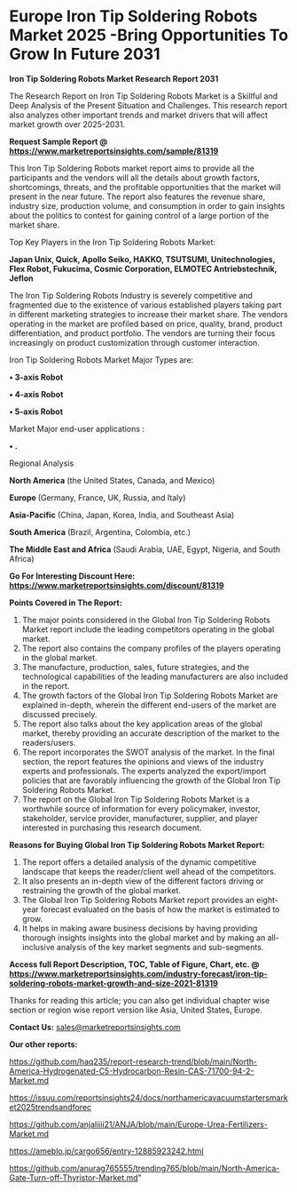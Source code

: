  # Europe Iron Tip Soldering Robots Market 2025 -Bring Opportunities To Grow In Future 2031

<strong>Iron Tip Soldering Robots Market Research Report 2031</strong>

The Research Report on Iron Tip Soldering Robots Market is a Skillful and Deep Analysis of the Present Situation and Challenges. This research report also analyzes other important trends and market drivers that will affect market growth over 2025-2031.

<strong>Request Sample Report @ <a href=https://www.marketreportsinsights.com/sample/81319>https://www.marketreportsinsights.com/sample/81319</a></strong>

This Iron Tip Soldering Robots market report aims to provide all the participants and the vendors will all the details about growth factors, shortcomings, threats, and the profitable opportunities that the market will present in the near future. The report also features the revenue share, industry size, production volume, and consumption in order to gain insights about the politics to contest for gaining control of a large portion of the market share.

Top Key Players in the Iron Tip Soldering Robots Market:

<strong>Japan Unix, Quick, Apollo Seiko, HAKKO, TSUTSUMI, Unitechnologies, Flex Robot, Fukucima, Cosmic Corporation, ELMOTEC Antriebstechnik, Jeflon</strong>

The Iron Tip Soldering Robots Industry is severely competitive and fragmented due to the existence of various established players taking part in different marketing strategies to increase their market share. The vendors operating in the market are profiled based on price, quality, brand, product differentiation, and product portfolio. The vendors are turning their focus increasingly on product customization through customer interaction.

Iron Tip Soldering Robots Market Major Types are:

<strong>• 3-axis Robot

• 4-axis Robot

• 5-axis Robot</strong>

Market Major end-user applications :

<strong>• .</strong>

Regional Analysis

</u><strong><b>North America</b></strong> (the United States, Canada, and Mexico)

<strong><b>Europe </b></strong>(Germany, France, UK, Russia, and Italy)

<strong><b>Asia-Pacific</b></strong> (China, Japan, Korea, India, and Southeast Asia)

<strong><b>South America</b></strong> (Brazil, Argentina, Colombia, etc.)

<strong><b>The Middle East and Africa</b></strong> (Saudi Arabia, UAE, Egypt, Nigeria, and South Africa)

<strong>Go For Interesting Discount Here: <a href=https://www.marketreportsinsights.com/discount/81319>https://www.marketreportsinsights.com/discount/81319</a></strong>

<strong>Points Covered in The Report:</strong>
<ol>
  <li>The major points considered in the Global Iron Tip Soldering Robots Market report include the leading competitors operating in the global market.</li>
  <li>The report also contains the company profiles of the players operating in the global market.</li>
  <li>The manufacture, production, sales, future strategies, and the technological capabilities of the leading manufacturers are also included in the report.</li>
  <li>The growth factors of the Global Iron Tip Soldering Robots Market are explained in-depth, wherein the different end-users of the market are discussed precisely.</li>
  <li>The report also talks about the key application areas of the global market, thereby providing an accurate description of the market to the readers/users.</li>
  <li>The report incorporates the SWOT analysis of the market. In the final section, the report features the opinions and views of the industry experts and professionals. The experts analyzed the export/import policies that are favorably influencing the growth of the Global Iron Tip Soldering Robots Market.</li>
  <li>The report on the Global Iron Tip Soldering Robots Market is a worthwhile source of information for every policymaker, investor, stakeholder, service provider, manufacturer, supplier, and player interested in purchasing this research document.</li>
</ol>
<strong>Reasons for Buying Global Iron Tip Soldering Robots Market Report:</strong>

<ol>
  <li>The report offers a detailed analysis of the dynamic competitive landscape that keeps the reader/client well ahead of the competitors.</li>
  <li>It also presents an in-depth view of the different factors driving or restraining the growth of the global market.</li>
  <li>The Global Iron Tip Soldering Robots Market report provides an eight-year forecast evaluated on the basis of how the market is estimated to grow.</li>
  <li>It helps in making aware business decisions by having providing thorough insights insights into the global market and by making an all-inclusive analysis of the key market segments and sub-segments.</li>
</ol>
<strong>Access full Report Description, TOC, Table of Figure, Chart, etc. @ <a href=https://www.marketreportsinsights.com/industry-forecast/iron-tip-soldering-robots-market-growth-and-size-2021-81319>https://www.marketreportsinsights.com/industry-forecast/iron-tip-soldering-robots-market-growth-and-size-2021-81319</a></strong>


Thanks for reading this article; you can also get individual chapter wise section or region wise report version like Asia, United States, Europe.

<strong>Contact Us:</strong>
sales@marketreportsinsights.com

<strong>Our other reports:</strong>

<a href=https://github.com/haq235/report-research-trend/blob/main/North-America-Hydrogenated-C5-Hydrocarbon-Resin-CAS-71700-94-2-Market.md>https://github.com/haq235/report-research-trend/blob/main/North-America-Hydrogenated-C5-Hydrocarbon-Resin-CAS-71700-94-2-Market.md</a>

<a href=https://issuu.com/reportsinsights24/docs/northamericavacuumstartersmarket2025trendsandforec>https://issuu.com/reportsinsights24/docs/northamericavacuumstartersmarket2025trendsandforec</a>

<a href=https://github.com/anjaliiii21/ANJA/blob/main/Europe-Urea-Fertilizers-Market.md>https://github.com/anjaliiii21/ANJA/blob/main/Europe-Urea-Fertilizers-Market.md</a>

<a href=https://ameblo.jp/cargo656/entry-12885923242.html>https://ameblo.jp/cargo656/entry-12885923242.html</a>

<a href=https://github.com/anurag765555/trending765/blob/main/North-America-Gate-Turn-off-Thyristor-Market.md>https://github.com/anurag765555/trending765/blob/main/North-America-Gate-Turn-off-Thyristor-Market.md</a>"
